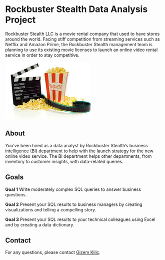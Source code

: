 # Rockbuster Stealth Data Analysis Project

Rockbuster Stealth LLC is a movie rental company that used to have stores around the world. Facing stiff competition from streaming services such as Netflix and Amazon Prime, the Rockbuster Stealth management team is planning to use its existing movie licenses to launch an online video rental service in order to stay competitive.

![Alt Text](imagemovie.jpg)

## About

You’ve been hired as a data analyst by Rockbuster Stealth’s business intelligence (BI) department to help with the launch strategy for the new online video service. The BI department helps other departments, from inventory to customer insights, with data-related queries.

## Goals

**Goal 1** Write moderately complex SQL queries to answer business questions.

**Goal 2** Present your SQL results to business managers by creating visualizations and telling a compelling story.

**Goal 3** Present your SQL results to your technical colleagues using Excel and by creating a data dictionary.

## Contact

For any questions, please contact [Gizem Kilic](mailto:gk.gizemkilic@gmail.com).
